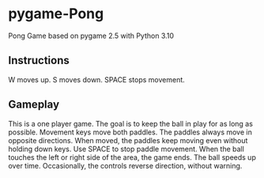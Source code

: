 # pygame-Pong
Pong Game based on pygame 2.5 with Python 3.10

## Instructions
W moves up.
S moves down.
SPACE stops movement.

## Gameplay
This is a one player game.
The goal is to keep the ball in play for as long as possible.
Movement keys move both paddles.
The paddles always move in opposite directions.
When moved, the paddles keep moving even without holding down keys.
Use SPACE to stop paddle movement.
When the ball touches the left or right side of the area, the game ends.
The ball speeds up over time.
Occasionally, the controls reverse direction, without warning.
